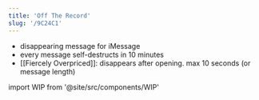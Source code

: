 ```yaml
---
title: 'Off The Record'
slug: '/9C24C1'
---
```


- disappearing message for iMessage
- every message self-destructs in 10 minutes
- [[Fiercely Overpriced]]: disappears after opening. max 10 seconds (or message length)

import WIP from '@site/src/components/WIP'

<WIP />
